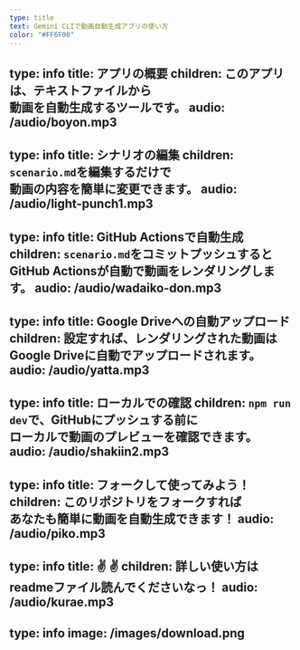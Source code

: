 ```yaml
---
type: title
text: Gemini CLIで動画自動生成アプリの使い方
color: "#FF6F00"
---
```

type: info
title: アプリの概要
children: このアプリは、テキストファイルから<br />動画を自動生成するツールです。
audio: /audio/boyon.mp3
---
type: info
title: シナリオの編集
children: `scenario.md`を編集するだけで<br />動画の内容を簡単に変更できます。
audio: /audio/light-punch1.mp3
---
type: info
title: GitHub Actionsで自動生成
children: `scenario.md`をコミットプッシュすると<br />GitHub Actionsが自動で動画をレンダリングします。
audio: /audio/wadaiko-don.mp3
---
type: info
title: Google Driveへの自動アップロード
children: 設定すれば、レンダリングされた動画は<br />Google Driveに自動でアップロードされます。
audio: /audio/yatta.mp3
---
type: info
title: ローカルでの確認
children: `npm run dev`で、GitHubにプッシュする前に<br />ローカルで動画のプレビューを確認できます。
audio: /audio/shakiin2.mp3
---
type: info
title: フォークして使ってみよう！
children: このリポジトリをフォークすれば<br />あなたも簡単に動画を自動生成できます！
audio: /audio/piko.mp3
---
type: info
title: ✌ ✌
children: 詳しい使い方は readmeファイル読んでくださいなっ！ 
audio: /audio/kurae.mp3
---
type: info
image: /images/download.png
---